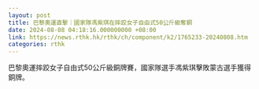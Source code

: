 ```yaml
---
layout: post
title: 巴黎奧運直擊｜國家隊馮紫琪在摔跤女子自由式50公斤級奪銅
date: 2024-08-08 04:18:16.000000000 +08:00
link: https://news.rthk.hk/rthk/ch/component/k2/1765233-20240808.htm
categories: rthk
---
```


巴黎奧運摔跤女子自由式50公斤級銅牌賽，國家隊選手馮紫琪擊敗蒙古選手獲得銅牌。
